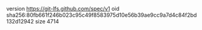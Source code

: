 version https://git-lfs.github.com/spec/v1
oid sha256:80fb661f246b023c95c49f8583975d10e56b39ae9cc9a7d4c84f2bd132d12942
size 4714
